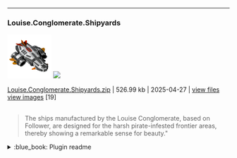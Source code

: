 

---

### Louise.Conglomerate.Shipyards

<img src="myplugins/Louise.Conglomerate.Shipyards/icon.png" height="100">
<img src="https://raw.githubusercontent.com/zuckungtest/statistics/main/pics/Louise.Conglomerate.Shipyards.png">

[Louise.Conglomerate.Shipyards.zip](https://github.com/LixiChronikouOriou/ES-plugins/releases/download/v1.0.0-Louise.Conglomerate.Shipyards/Louise.Conglomerate.Shipyards.zip) | 526.99 kb | 2025-04-27 | [view files](https://github.com/LixiChronikouOriou/ES-plugins/tree/main/myplugins/Louise.Conglomerate.Shipyards/) <a href="res/imagemd/Louise.Conglomerate.Shipyards.md">view images</a> [19]<br>
<br>
>The ships manufactured by the Louise Conglomerate, based on Follower, are designed for the harsh pirate-infested frontier areas, thereby showing a remarkable sense for beauty."
<details>
<summary>:blue_book: Plugin readme</summary>
<blockquote>﻿## Louise Conglomerate Shipyards ##



**Author: [Loyse](https://github.com/loiseeer)**



An overhaul and republication of the [More Ships Plugin](https://github.com/loiseeer/The-more-ships-plugin). This jewel had to be polished regarding the stats, as it was updated last in May 2020. Luckily Loyse gave permission, and the idea to call the shipyard *Louise*.



Lore-wise the Louise Conglomerate is one of the Syndicate's megacorps with activities in many sectors. Its shipyards focus on ships for the harsh pirate-infested systems and therefore are centered around robustness and agility, at that keeping a remarkable sense for beautiful design.



**Changelog**



2025-04-27: v.1.0.0

Overhaul and Republication as Louise Conglomerate Shipyards.



2020-05-31: -

Last Update of the More Ships Plugin.
</blockquote>
</details>

<br>
